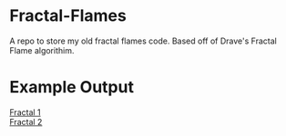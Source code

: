# Fractal-Flames
A repo to store my old fractal flames code. Based off of Drave's Fractal Flame algorithim. 

# Example Output

[Fractal 1](http://i.imgur.com/T1ZTLlv.png)  
[Fractal 2](http://i.imgur.com/IEEhyIJ.jpg)

